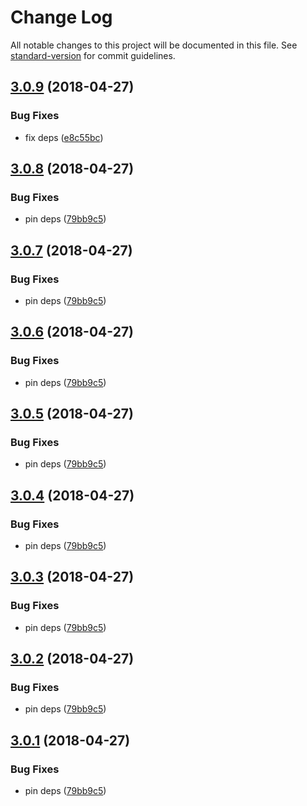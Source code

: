 # Change Log

All notable changes to this project will be documented in this file. See [standard-version](https://github.com/conventional-changelog/standard-version) for commit guidelines.

<a name="3.0.9"></a>
## [3.0.9](https://github.com/canjs/can-view-live/compare/v3.0.8...v3.0.9) (2018-04-27)


### Bug Fixes

* fix deps ([e8c55bc](https://github.com/canjs/can-view-live/commit/e8c55bc))



<a name="3.0.8"></a>
## [3.0.8](https://github.com/canjs/can-view-live/compare/v3.0.0...v3.0.8) (2018-04-27)


### Bug Fixes

* pin deps ([79bb9c5](https://github.com/canjs/can-view-live/commit/79bb9c5))



<a name="3.0.7"></a>
## [3.0.7](https://github.com/canjs/can-view-live/compare/v3.0.0...v3.0.7) (2018-04-27)


### Bug Fixes

* pin deps ([79bb9c5](https://github.com/canjs/can-view-live/commit/79bb9c5))



<a name="3.0.6"></a>
## [3.0.6](https://github.com/canjs/can-view-live/compare/v3.0.0...v3.0.6) (2018-04-27)


### Bug Fixes

* pin deps ([79bb9c5](https://github.com/canjs/can-view-live/commit/79bb9c5))



<a name="3.0.5"></a>
## [3.0.5](https://github.com/canjs/can-view-live/compare/v3.0.0...v3.0.5) (2018-04-27)


### Bug Fixes

* pin deps ([79bb9c5](https://github.com/canjs/can-view-live/commit/79bb9c5))



<a name="3.0.4"></a>
## [3.0.4](https://github.com/canjs/can-view-live/compare/v3.0.0...v3.0.4) (2018-04-27)


### Bug Fixes

* pin deps ([79bb9c5](https://github.com/canjs/can-view-live/commit/79bb9c5))



<a name="3.0.3"></a>
## [3.0.3](https://github.com/canjs/can-view-live/compare/v3.0.0...v3.0.3) (2018-04-27)


### Bug Fixes

* pin deps ([79bb9c5](https://github.com/canjs/can-view-live/commit/79bb9c5))



<a name="3.0.2"></a>
## [3.0.2](https://github.com/canjs/can-view-live/compare/v3.0.0...v3.0.2) (2018-04-27)


### Bug Fixes

* pin deps ([79bb9c5](https://github.com/canjs/can-view-live/commit/79bb9c5))



<a name="3.0.1"></a>
## [3.0.1](https://github.com/canjs/can-view-live/compare/v3.0.0...v3.0.1) (2018-04-27)


### Bug Fixes

* pin deps ([79bb9c5](https://github.com/canjs/can-view-live/commit/79bb9c5))
